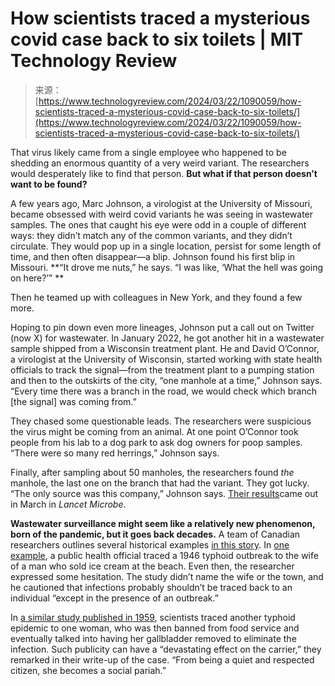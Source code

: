 <!--yml
category: 未分类
date: 2024-05-29 12:37:37
-->

# How scientists traced a mysterious covid case back to six toilets | MIT Technology Review

> 来源：[https://www.technologyreview.com/2024/03/22/1090059/how-scientists-traced-a-mysterious-covid-case-back-to-six-toilets/](https://www.technologyreview.com/2024/03/22/1090059/how-scientists-traced-a-mysterious-covid-case-back-to-six-toilets/)

That virus likely came from a single employee who happened to be shedding an enormous quantity of a very weird variant. The researchers would desperately like to find that person. **But what if that person doesn’t want to be found?**

A few years ago, Marc Johnson, a virologist at the University of Missouri, became obsessed with weird covid variants he was seeing in wastewater samples. The ones that caught his eye were odd in a couple of different ways: they didn’t match any of the common variants, and they didn’t circulate. They would pop up in a single location, persist for some length of time, and then often disappear—a blip. Johnson found his first blip in Missouri. **“It drove me nuts,” he says. “I was like, ‘What the hell was going on here?’” **

Then he teamed up with colleagues in New York, and they found a few more.

Hoping to pin down even more lineages, Johnson put a call out on Twitter (now X) for wastewater. In January 2022, he got another hit in a wastewater sample shipped from a Wisconsin treatment plant. He and David O’Connor, a virologist at the University of Wisconsin, started working with state health officials to track the signal—from the treatment plant to a pumping station and then to the outskirts of the city, “one manhole at a time,” Johnson says. “Every time there was a branch in the road, we would check which branch [the signal] was coming from.”

They chased some questionable leads. The researchers were suspicious the virus might be coming from an animal. At one point O’Connor took people from his lab to a dog park to ask dog owners for poop samples. “There were so many red herrings,” Johnson says.

Finally, after sampling about 50 manholes, the researchers found *the* manhole, the last one on the branch that had the variant. They got lucky. “The only source was this company,” Johnson says. [Their results](https://www.thelancet.com/journals/lanmic/article/PIIS2666-5247(23)00372-5/fulltext)came out in March in *Lancet Microbe*. 

**Wastewater surveillance might seem like a relatively new phenomenon, born of the pandemic, but it goes back decades.** A team of Canadian researchers outlines several historical examples [in this story](https://theconversation.com/targeted-wastewater-surveillance-has-a-history-of-social-and-ethical-concerns-183570). In [one example](https://journals.sagepub.com/doi/10.1177/146642405107100109), a public health official traced a 1946 typhoid outbreak to the wife of a man who sold ice cream at the beach. Even then, the researcher expressed some hesitation. The study didn’t name the wife or the town, and he cautioned that infections probably shouldn’t be traced back to an individual “except in the presence of an outbreak.”

In [a similar study published in 1959](https://www.ncbi.nlm.nih.gov/pmc/articles/PMC1830615/), scientists traced another typhoid epidemic to one woman, who was then banned from food service and eventually talked into having her gallbladder removed to eliminate the infection. Such publicity can have a “devastating effect on the carrier,” they remarked in their write-up of the case. “From being a quiet and respected citizen, she becomes a social pariah.”